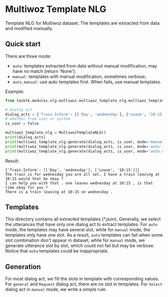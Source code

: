 # Multiwoz Template NLG

Template NLG for Multiwoz dataset. The templates are extracted from data and modified manually.



## Quick start

There are three mode:

- `auto`: templates extracted from data without manual modification, may have no match (return 'None');
- `manual`: templates with manual modification, sometimes verbose;
- `auto_manual`: use auto templates first. When fails, use manual templates.

Example:

```python
from tasktk.modules.nlg.multiwoz.multiwoz_template_nlg.multiwoz_template_nlg import MultiwozTemplateNLG

# dialog act
dialog_acts = {'Train-Inform': [['Day', 'wednesday'], ['Leave', '10:15']]}
# whether from user or system
is_user = False

multiwoz_template_nlg = MultiwozTemplateNLG()
print(dialog_acts)
print(multiwoz_template_nlg.generate(dialog_acts, is_user, mode='manual'))
print(multiwoz_template_nlg.generate(dialog_acts, is_user, mode='auto'))
print(multiwoz_template_nlg.generate(dialog_acts, is_user, mode='auto_manual'))
```
Result:
```
{'Train-Inform': [['Day', 'wednesday'], ['Leave', '10:15']]}
The train is for wednesday you are all set. I have a train leaving at 10:15 would that be okay ?
I can help you with that . one leaves wednesday at 10:15 , is that time okay for you ?
There is a train leaving at 10:15 on wednesday .
```



## Templates

This directory contains all extracted templates (*.json). Generally, we select the utterances that have only one dialog act to extract templates. For `auto` mode, the templates may have several slot, while for `manual` mode, the templates only have one slot. As a result, `auto` templates can fail when some slot combination don't appear in dataset, while for `manual` mode, we generate utterance slot by slot, which could not fail but may be verbose. Notice that `auto` templates could be inappropriate.



## Generation

For most dialog act, we fill the slots in template with corresponding values. For `general` and `Request` dialog act, there are no slot in templates. For `Select` dialog act in `manual` mode, we write a simple rule.